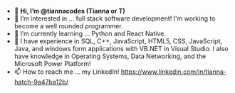 - 👋 **Hi, I’m @tiannacodes (Tianna or T)**
- 👀 I’m interested in ... full stack software development! I'm working to become a well rounded programmer.
- 🌱 I’m currently learning ... Python and React Native.
- 🧠 I have experience in SQL, C++, JavaScript, HTML5, CSS, JavaScript, Java, and windows form applications with VB.NET in Visual Studio. I also have knowledge in Operating Systems, Data Networking, and the Microsoft Power Platform!
- 📫 How to reach me ... my LinkedIn! https://www.linkedin.com/in/tianna-hatch-9a47ba12b/

<!---
tiannacodes/tiannacodes is a ✨ special ✨ repository because its `README.md` (this file) appears on your GitHub profile.
You can click the Preview link to take a look at your changes.
--->
